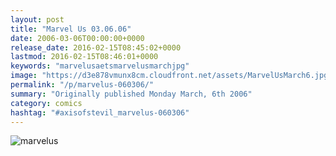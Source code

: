 ```yaml
---
layout: post
title: "Marvel Us 03.06.06"
date: 2006-03-06T00:00:00+0000
release_date: 2016-02-15T08:45:02+0000
lastmod: 2016-02-15T08:46:01+0000
keywords: "marvelusaetsmarvelusmarchjpg"
image: "https://d3e878vmunx8cm.cloudfront.net/assets/MarvelUsMarch6.jpg"
permalink: "/p/marvelus-060306/"
summary: "Originally published Monday March, 6th 2006"
category: comics
hashtag: "#axisofstevil_marvelus-060306"
---
```


![marvelus](https://d3e878vmunx8cm.cloudfront.net/assets/MarvelUsMarch6.jpg)
